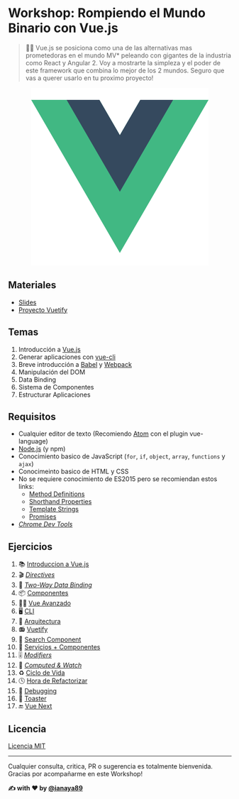 # Workshop: Rompiendo el Mundo Binario con Vue.js

> 👨‍🏫 Vue.js se posiciona como una de las alternativas mas prometedoras en el mundo MV* peleando con gigantes de la industria como React y Angular 2. Voy a mostrarte la simpleza y el poder de este framework que combina lo mejor de los 2 mundos. Seguro que vas a querer usarlo en tu proximo proyecto!

<p align="center">
 <img src="docs/img/logo.png" alt="vue">
</p>

## Materiales
* [Slides](https://ianaya89.github.io/workshop-vuejs)
* [Proyecto Vuetify](https://github.com/ianaya89/vuetify)

## Temas

1. Introducción a [Vue.js](https://vuejs.org/)
2. Generar aplicaciones con [vue-cli](https://github.com/vuejs/vue-cli)
3. Breve introducción a [Babel](http://babeljs.io/) y [Webpack](https://webpack.js.org/)
4. Manipulación del DOM
5. Data Binding
6. Sistema de Componentes
7. Estructurar Aplicaciones

## Requisitos

* Cualquier editor de texto (Recomiendo [Atom](https://atom.io/) con el plugin vue-language)
* [Node.js](https://nodejs.org/en/) (y npm)
* Conocimiento basico de JavaScript (`for`, `if`, `object`, `array`, `functions` y `ajax`)
* Conocimeinto basico de HTML y CSS
* No se requiere conocimiento de ES2015 pero se recomiendan estos links:
  * [Method Definitions](https://developer.mozilla.org/es/docs/Web/JavaScript/Referencia/funciónes/Method_definitions)
  * [Shorthand Properties](https://developer.mozilla.org/en/docs/Web/JavaScript/Reference/Operators/Object_initializer)
  * [Template Strings](https://developer.mozilla.org/es/docs/Web/JavaScript/Referencia/template_strings)
  * [Promises](https://developer.mozilla.org/es/docs/Web/JavaScript/Referencia/Objetos_globales/Promise)
* *[Chrome Dev Tools](https://chrome.google.com/webstore/detail/vuejs-devtools/nhdogjmejiglipccpnnnanhbledajbpd)*

## Ejercicios
1. 📚 [Introduccion a Vue.js](https://github.com/ianaya89/workshop-vuejs/blob/master/ex/01.md)
2. 🎬 *[Directives](https://github.com/ianaya89/workshop-vuejs/blob/master/ex/02.md)*
3. 🔁 *[Two-Way Data Binding](https://github.com/ianaya89/workshop-vuejs/blob/master/ex/03.md)*
4. 📦 [Componentes](https://github.com/ianaya89/workshop-vuejs/blob/master/ex/04.md)
5. 👨‍🎓 [Vue Avanzado](https://github.com/ianaya89/workshop-vuejs/blob/master/ex/05.md)
6. 🖥 [CLI](https://github.com/ianaya89/workshop-vuejs/blob/master/ex/06.md)
7. 👷 [Arquitectura](https://github.com/ianaya89/workshop-vuejs/blob/master/ex/07.md)
8. 📻 [Vuetify](https://github.com/ianaya89/workshop-vuejs/blob/master/ex/08.md)
9. 🔎 [Search Component](https://github.com/ianaya89/workshop-vuejs/blob/master/ex/09.md)
10. 🚀 [Servicios + Componentes](https://github.com/ianaya89/workshop-vuejs/blob/master/ex/10.md)
11. 🎚 *[Modifiers](https://github.com/ianaya89/workshop-vuejs/blob/master/ex/11.md)*
12. 👀 *[Computed & Watch](https://github.com/ianaya89/workshop-vuejs/blob/master/ex/12.md)*
13. ♻️ [Ciclo de Vida](https://github.com/ianaya89/workshop-vuejs/blob/master/ex/13.md)
14. 🕓 [Hora de Refactorizar](https://github.com/ianaya89/workshop-vuejs/blob/master/ex/14.md)
15. 🐛 [Debugging](https://github.com/ianaya89/workshop-vuejs/blob/master/ex/15.md)
16. 🍞 [Toaster](https://github.com/ianaya89/workshop-vuejs/blob/master/ex/16.md)
16. 🔚 [Vue Next](https://github.com/ianaya89/workshop-vuejs/blob/master/ex/17.md)

## Licencia
[Licencia MIT](https://github.com/ndelvalle/workshop-vuejs/blob/master/LICENSE)

---
Cualquier consulta, critica, PR o sugerencia es totalmente bienvenida.
Gracias por acompañarme en este Workshop!

**✍️ with ❤️ by [@ianaya89](https://twitter.com/ianaya89)**

